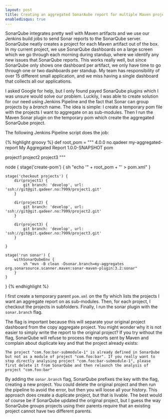 ```yaml
---
layout: post
title: Creating an aggregated SonarAube report for multiple Maven projects
enabledisqus: true
---
```


SonarQube integrates pretty well with Maven artifacts and we use our Jenkins build jobs to send Sonar reports to the SonarQube server. SonarQube neatly creates a project for each Maven artifact out of the box. In my current project, we use SonarQube dashboards on a large screen which we go through each morning during standup, where we identify any new issues that SonarQube reports. This works really well, but since SonarQube only shows one dashboard per artifact, we only have time to go through one or two dashboards per standup. My team has responsibility of over 15 different small application, and we miss having a single dashboard that collects all our applications.

I asked Google for help, but I only found payed SonarQube plugins which I was unsure would solve our problem. Luckily, I was able to create solution for our need using Jenkins Pipeline and the fact that Sonar can group projects by a _branch_ name. The idea is simple: I create a temporary pom file with the projects I want to aggregate on as sub-modules. Then I run the Maven Sonar plugin on the temporary pom which create the aggregated SonarQube project.

The following Jenkins Pipeline script does the job:

{% highlight groovy %}
def root_pom = """
<project xmlns="http://maven.apache.org/POM/4.0.0" xmlns:xsi="http://www.w3.org/2001/XMLSchema-instance" xsi:schemaLocation="http://maven.apache.org/POM/4.0.0 http://maven.apache.org/maven-v4_0_0.xsd">
  <modelVersion>4.0.0</modelVersion>
  <groupId>no.qadeer</groupId>
  <artifactId>my-aggregated-report</artifactId>
  <name>My Aggregated Report</name>
  <version>1.0.0-SNAPSHOT</version>
  <packaging>pom</packaging>

 <modules>
   <module>project1</module>
   <module>project2</module>
   <module>project3</module>
 </modules>
</project>"""



node {
    stage('create-pom') {
        sh "echo '" + root_pom + "' > pom.xml"
    }

    stage('checkout projects') {
        dir(project1) {
            git branch: 'develop', url: 'ssh://git@git.qadeer.no:7999/project1.git'
        }

        dir(project2) {
            git branch: 'develop', url: 'ssh://git@git.qadeer.no:7999/project2.git'
        }

        dir(project3) {
            git branch: 'develop', url: 'ssh://git@git.qadeer.no:7999/project3.git'
        }

    }

    stage('run sonar') {
        withSonarQubeEnv {
            sh "mvn -B clean -Dsonar.branch=my-aggregates org.sonarsource.scanner.maven:sonar-maven-plugin:3.2:sonar"
        }
    }

}
{% endhighlight %}


I first create a temporary parent `pom.xml` on the fly which lists the projects I want an aggregate report on as sub-modules. Then, for each project, I checkout the projects in subfolders. Finally, I run the sonar plugin with the `sonar.branch` flag.

The flag is important because this will separate your original project dashboard from the copy aggregate project. You might wonder why it is not easier to simply write the report to the original project? If you try without the flag, SonarQube will refuse to process the reports sent by Maven and complain about duplicate key and that the project already exists:


    The project "com.foo:bar-submodule-1" is already defined in SonarQube but not as a module of project "com.foo:bar". If you really want to stop directly analysing project "com.foo:bar-submodule-1", please first delete it from SonarQube and then relaunch the analysis of project "com.foo:bar"


 By adding the `sonar.branch` flag, SonarQube prefixes the key with the flag, creating a new project. You could delete the original project and then run the pipeline to avoid the error, but then you will loose all your history. This approach does create a duplicate project, but that is livable. The best would of course be if SonarQube updated the original project, but I guess the way SonarQube groups projects using their parents require that an existing project cannot have two different parents.




